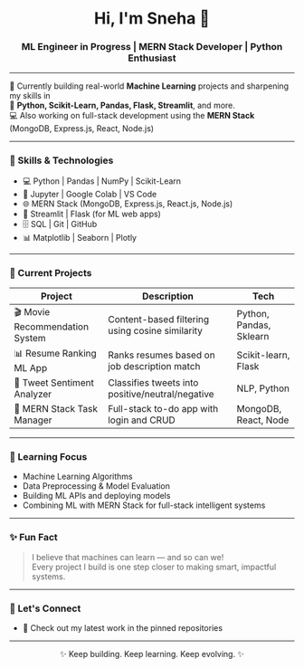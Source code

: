 <h1 align="center">Hi, I'm Sneha 👋</h1>
<h3 align="center">ML Engineer in Progress | MERN Stack Developer | Python Enthusiast</h3>

---

🚀 Currently building real-world **Machine Learning** projects and sharpening my skills in  
📌 **Python, Scikit-Learn, Pandas, Flask, Streamlit**, and more.  
💻 Also working on full-stack development using the **MERN Stack** (MongoDB, Express.js, React, Node.js)

---

### 🧠 Skills & Technologies

- 💻 Python | Pandas | NumPy | Scikit-Learn  
- 🧪 Jupyter | Google Colab | VS Code  
- 🌐 MERN Stack (MongoDB, Express.js, React.js, Node.js)  
- 🧠 Streamlit | Flask (for ML web apps)  
- 🗄 SQL | Git | GitHub  
- 📊 Matplotlib | Seaborn | Plotly

---

### 📂 Current Projects

| Project | Description | Tech |
|--------|-------------|------|
| 🎬 Movie Recommendation System | Content-based filtering using cosine similarity | Python, Pandas, Sklearn |
| 📊 Resume Ranking ML App | Ranks resumes based on job description match | Scikit-learn, Flask |
| 💬 Tweet Sentiment Analyzer | Classifies tweets into positive/neutral/negative | NLP, Python |
| 🧰 MERN Stack Task Manager | Full-stack to-do app with login and CRUD | MongoDB, React, Node |

---

### 🌱 Learning Focus

- Machine Learning Algorithms  
- Data Preprocessing & Model Evaluation  
- Building ML APIs and deploying models  
- Combining ML with MERN Stack for full-stack intelligent systems

---

### ✨ Fun Fact
> I believe that machines can learn — and so can we!  
> Every project I build is one step closer to making smart, impactful systems.

---

### 🤝 Let's Connect

- 📂 Check out my latest work in the pinned repositories

---

<p align="center">✨ Keep building. Keep learning. Keep evolving. ✨</p>

